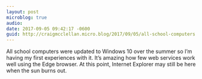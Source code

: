 ```yaml
---
layout: post
microblog: true
audio: 
date: 2017-09-05 09:42:17 -0600
guid: http://craigmcclellan.micro.blog/2017/09/05/all-school-computers.html
---
```

All school computers were updated to Windows 10 over the summer so I’m having my first experiences with it. It’s amazing how few web services work well using the Edge browser. At this point, Internet Explorer may still be here when the sun burns out.
